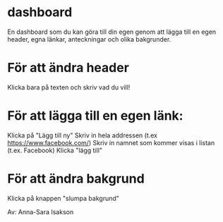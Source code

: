 # dashboard
En dashboard som du kan göra till din egen genom att lägga till en egen header, egna länkar, anteckningar och olika bakgrunder.

# För att ändra header
Klicka bara på texten och skriv vad du vill!

# För att lägga till en egen länk:
Klicka på "Lägg till ny"
Skriv in hela addressen (t.ex https://www.facebook.com/)
Skriv in namnet som kommer visas i listan (t.ex. Facebook)
Klicka "lägg till"

# För att ändra bakgrund
Klicka på knappen "slumpa bakgrund"


Av: Anna-Sara Isakson
